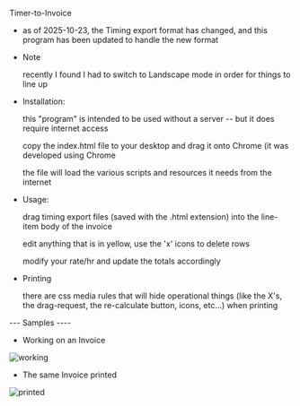 Timer-to-Invoice

- as of 2025-10-23, the Timing export format has changed, and this program has been updated to handle the new format

- Note

  recently I found I had to switch to Landscape mode in order for things to line up
  

- Installation:

  this "program" is intended to be used without a server -- but it does require internet access
 
  copy the index.html file to your desktop and drag it onto Chrome (it was developed using Chrome
  
  the file will load the various scripts and resources it needs from the internet 
 
 
- Usage:

  drag timing export files (saved with the .html extension) into the line-item body of the invoice
  
  edit anything that is in yellow, use the 'x' icons to delete rows

  modify your rate/hr and update the totals accordingly


- Printing

  there are css media rules that will hide operational things (like the X's, the drag-request, the re-calculate button, icons, etc...) when printing

--- Samples ----

- Working on an Invoice

![working](https://user-images.githubusercontent.com/443893/48991219-07536500-f100-11e8-8263-f46f83043236.png)

- The same Invoice printed

![printed](https://user-images.githubusercontent.com/443893/48991220-07536500-f100-11e8-845f-338ddcb82522.png)
